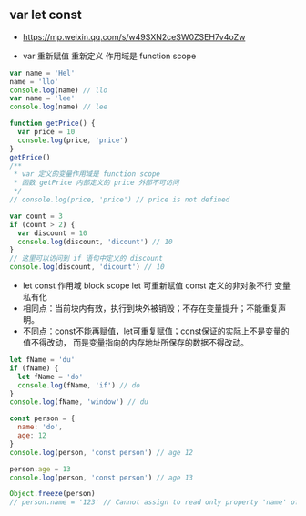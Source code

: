 ## var let const

* <https://mp.weixin.qq.com/s/w49SXN2ceSW0ZSEH7v4oZw>

* var 重新赋值 重新定义 作用域是 function scope

```js
var name = 'Hel'
name = 'llo'
console.log(name) // llo
var name = 'lee'
console.log(name) // lee

function getPrice() {
  var price = 10
  console.log(price, 'price')
}
getPrice()
/**
 * var 定义的变量作用域是 function scope
 * 函数 getPrice 内部定义的 price 外部不可访问
 */
// console.log(price, 'price') // price is not defined

var count = 3
if (count > 2) {
  var discount = 10
  console.log(discount, 'dicount') // 10
}
// 这里可以访问到 if 语句中定义的 discount 
console.log(discount, 'dicount') // 10
```

* let const 作用域 block scope  let 可重新赋值 const 定义的非对象不行 变量私有化
* 相同点：当前块内有效，执行到块外被销毁；不存在变量提升；不能重复声明。
* 不同点：const不能再赋值，let可重复赋值；const保证的实际上不是变量的值不得改动，
  而是变量指向的内存地址所保存的数据不得改动。

```js
let fName = 'du'
if (fName) {
  let fName = 'do'
  console.log(fName, 'if') // do
}
console.log(fName, 'window') // du

const person = {
  name: 'do',
  age: 12
} 
console.log(person, 'const person') // age 12

person.age = 13
console.log(person, 'const person') // age 13

Object.freeze(person)
// person.name = '123' // Cannot assign to read only property 'name' of object
```
